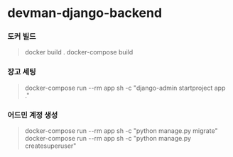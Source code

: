 # devman-django-backend

### 도커 빌드

> docker build .
> docker-compose build

### 장고 세팅
> docker-compose run --rm app sh -c "django-admin startproject app ."

### 어드민 계정 생성
> docker-compose run --rm app sh -c "python manage.py migrate"
> docker-compose run --rm app sh -c "python manage.py createsuperuser"